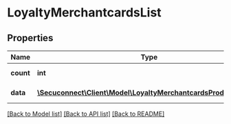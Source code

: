 # LoyaltyMerchantcardsList

## Properties
Name | Type | Description | Notes
------------ | ------------- | ------------- | -------------
**count** | **int** | Number of existing loyalty merchant cards | 
**data** | [**\Secuconnect\Client\Model\LoyaltyMerchantcardsProductModel[]**](LoyaltyMerchantcardsProductModel.md) | GET Loyalty/MerchantCards | 

[[Back to Model list]](../README.md#documentation-for-models) [[Back to API list]](../README.md#documentation-for-api-endpoints) [[Back to README]](../../README.md)


